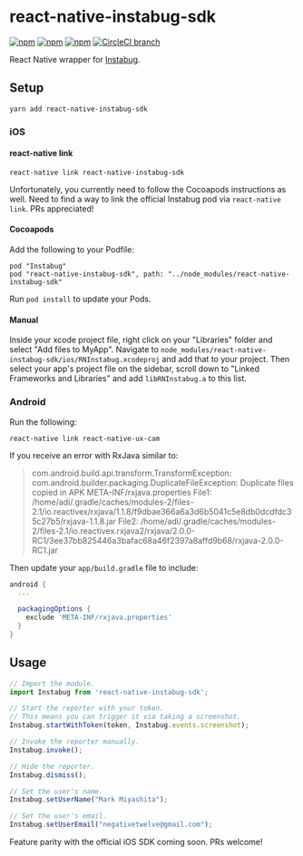 # react-native-instabug-sdk

[![npm](https://img.shields.io/npm/v/react-native-instabug-sdk.svg)](https://www.npmjs.com/package/react-native-instabug-sdk)
[![npm](https://img.shields.io/npm/dt/react-native-instabug-sdk.svg)](https://www.npmjs.com/package/react-native-instabug-sdk)
[![npm](https://img.shields.io/npm/l/react-native-instabug-sdk.svg)](https://github.com/negativetwelve/react-native-instabug-sdk/blob/master/LICENSE)
[![CircleCI branch](https://img.shields.io/circleci/project/github/negativetwelve/react-native-instabug-sdk/master.svg)](https://circleci.com/gh/negativetwelve/react-native-instabug-sdk)

React Native wrapper for [Instabug](https://instabug.com/).

## Setup

```
yarn add react-native-instabug-sdk
```

### iOS

#### react-native link

```
react-native link react-native-instabug-sdk
```

Unfortunately, you currently need to follow the Cocoapods instructions as well. Need to find a way to link the official Instabug pod via `react-native link`. PRs appreciated!

#### Cocoapods

Add the following to your Podfile:

```
pod "Instabug"
pod "react-native-instabug-sdk", path: "../node_modules/react-native-instabug-sdk"
```

Run `pod install` to update your Pods.

#### Manual

Inside your xcode project file, right click on your "Libraries" folder and select "Add files to MyApp". Navigate to `node_modules/react-native-instabug-sdk/ios/RNInstabug.xcodeproj` and add that to your project. Then select your app's project file on the sidebar, scroll down to "Linked Frameworks and Libraries" and add `libRNInstabug.a` to this list.

### Android

Run the following:

```shell
react-native link react-native-ux-cam
```

If you receive an error with RxJava similar to:

> com.android.build.api.transform.TransformException: com.android.builder.packaging.DuplicateFileException: Duplicate files copied in APK META-INF/rxjava.properties
>   File1: /home/adi/.gradle/caches/modules-2/files-2.1/io.reactivex/rxjava/1.1.8/f9dbae366a6a3d6b5041c5e8db0dcdfdc35c27b5/rxjava-1.1.8.jar
>   File2: /home/adi/.gradle/caches/modules-2/files-2.1/io.reactivex.rxjava2/rxjava/2.0.0-RC1/3ee37bb825446a3bafac68a46f2397a8affd9b68/rxjava-2.0.0-RC1.jar

Then update your `app/build.gradle` file to include:

```gradle
android {
  ...

  packagingOptions {
    exclude 'META-INF/rxjava.properties'
  }
}
```

## Usage

```js
// Import the module.
import Instabug from 'react-native-instabug-sdk';

// Start the reporter with your token.
// This means you can trigger it via taking a screenshot.
Instabug.startWithToken(token, Instabug.events.screenshot);

// Invoke the reporter manually.
Instabug.invoke();

// Hide the reporter.
Instabug.dismiss();

// Set the user's name.
Instabug.setUserName("Mark Miyashita");

// Set the user's email.
Instabug.setUserEmail("negativetwelve@gmail.com");
```

Feature parity with the official iOS SDK coming soon. PRs welcome!

